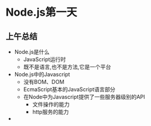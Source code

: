 # Node.js第一天

## 上午总结

- Node.js是什么
	- JavaScript运行时
	- 既不是语言,也不是方法,它是一个平台
- Node.js中的Javascript
	- 没有BOM、DOM
	- EcmaScript基本的JavaScript语言部分 
	- 在Node中为Javascript提供了一些服务器级别的API
		- 文件操作的能力
		- http服务的能力
- 